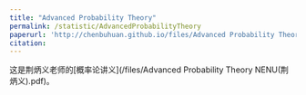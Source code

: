 ```yaml
---
title: "Advanced Probability Theory"
permalink: /statistic/AdvancedProbabilityTheory
paperurl: 'http://chenbuhuan.github.io/files/Advanced Probability Theory NENU(荆炳义).pdf'
citation:
---
```

这是荆炳义老师的[概率论讲义](/files/Advanced Probability Theory NENU(荆炳义).pdf)。